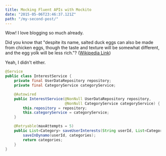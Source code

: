 ```yaml
---
title: Mocking Fluent APIs with Mockito
date: "2015-05-06T23:46:37.121Z"
path: "/my-second-post/"
---
```


Wow! I love blogging so much already.

Did you know that "despite its name, salted duck eggs can also be made from chicken eggs, though the taste and texture will be somewhat different, and the egg yolk will be less rich."? ([Wikipedia Link](http://en.wikipedia.org/wiki/Salted_duck_egg))

Yeah, I didn't either.

```java
@Service
public class InterestService {
    private final UserDataRepository repository;
    private final CategoryService categoryService;

    @Autowired
    public InterestService(@NonNull UserDataRepository repository,
                           @NonNull CategoryService categoryService) {
        this.repository = repository;
        this.categoryService = categoryService;
    }

    @Retryable(maxAttempts = 5)
    public List<Category> saveUserInterests(String userId, List<Category> categories) {
        saveInDynamo(userId, categories);
        return categories;
    }
}
```
